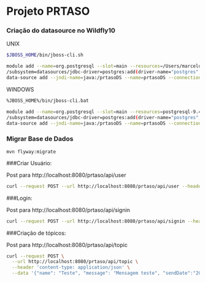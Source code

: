 # Projeto PRTASO

### Criação do datasource no Wildfly10


UNIX
```sh
$JBOSS_HOME/bin/jboss-cli.sh

module add --name=org.postgresql --slot=main --resources=/Users/marcelo/.m2/repository/org/postgresql/postgresql/9.4.1211/postgresql-9.4.1211.jar --dependencies=javax.api,javax.transaction.api
/subsystem=datasources/jdbc-driver=postgres:add(driver-name="postgres",driver-module-name="org.postgresql",driver-class-name=org.postgresql.Driver)
data-source add --jndi-name=java:/prtasoDS --name=prtasoDS --connection-url=jdbc:postgresql://localhost:5432/prtaso --driver-name=postgres --user-name=postgres --password=123456
```

WINDOWS
```sh
%JBOSS_HOME%/bin/jboss-cli.bat

module add --name=org.postgresql --slot=main --resources=postgresql-9.4.1211.jar --dependencies=javax.api,javax.transaction.api
/subsystem=datasources/jdbc-driver=postgres:add(driver-name="postgres",driver-module-name="org.postgresql",driver-class-name=org.postgresql.Driver)
data-source add --jndi-name=java:/prtasoDS --name=prtasoDS --connection-url=jdbc:postgresql://localhost:5432/prtaso --driver-name=postgres --user-name=postgres --password=123456
```

### Migrar Base de Dados

```
mvn flyway:migrate
```

###Criar Usuário:

Post para http://localhost:8080/prtaso/api/user

```sh
curl --request POST --url http://localhost:8080/prtaso/api/user --header 'content-type: application/json' --data '{"name":"Marcelo Ortiz de Santana","username":"marcelo","password": "123456"}'
```

###Login:

Post para http://localhost:8080/prtaso/api/signin

```sh
curl --request POST --url http://localhost:8080/prtaso/api/signin --header 'content-type: application/json' --data '{"username":"marcelo","password": "123456"}'  
```

###Criação de tópicos:

Post para http://localhost:8080/prtaso/api/topic

```sh
curl --request POST \
  --url http://localhost:8080/prtaso/api/topic \
  --header 'content-type: application/json' \
  --data '{"name": "Teste", "message": "Mensagem teste", "sendDate":"2007-12-03T10:15:30.00Z"}'  
```

